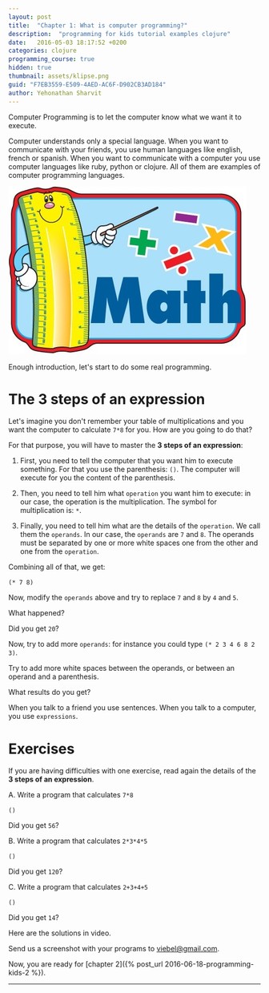 ```yaml
---
layout: post
title:  "Chapter 1: What is computer programming?"
description:  "programming for kids tutorial examples clojure"
date:   2016-05-03 18:17:52 +0200
categories: clojure
programming_course: true
hidden: true
thumbnail: assets/klipse.png
guid: "F7EB3559-E509-4AED-AC6F-D902CB3AD184"
author: Yehonathan Sharvit
---
```



Computer Programming is to let the computer know what we want it to execute.

Computer understands only a special language. When you want to communicate with your friends, you use human languages like english, french or spanish. When you want to communicate with a computer you use computer languages like ruby, python or clojure. All of them are examples of computer programming languages.


![Calculator](/assets/calc.jpg)


Enough introduction, let's start to do some real programming.

#  The 3 steps of an expression

Let's imagine you don't remember your table of multiplications and you want the computer to calculate `7*8` for you. How are you going to do that?

For that purpose, you will have to master the  **3 steps of an expression**:

1. First, you need to tell the computer that you want him to execute something. For that you use the parenthesis: `()`. The computer will execute for you the content of the parenthesis.

2. Then, you need to tell him what `operation` you want him to execute: in our case, the operation is the multiplication. The symbol for multiplication is: `*`.

3. Finally, you need to tell him what are the details of the `operation`. We call them the `operands`. In our case, the `operands` are `7` and `8`. The operands must be separated by one or more white spaces one from the other and one from the `operation`.

Combining all of that, we get:

~~~klipse
(* 7 8)
~~~


Now, modify the `operands` above and try to replace `7` and `8` by `4` and `5`.

What happened?

Did you get `20`?


Now, try to add more `operands`: for instance you could type `(* 2 3 4 6 8 2 3)`.

Try to add more white spaces between the operands, or between an operand and a parenthesis.

What results do you get?

When you talk to a friend you use sentences. When you talk to a computer, you use `expressions`.

# Exercises

If you are having difficulties with one exercise, read again the details of the **3 steps of an expression**.

A. Write a program that calculates `7*8`

~~~klipse
()
~~~

Did you get `56`?

B. Write a program that calculates `2*3*4*5`

~~~klipse
()
~~~

Did you get `120`?

C. Write a program that calculates `2+3+4+5`

~~~klipse
()
~~~

Did you get `14`?

Here are the solutions in video.


Send us a screenshot with your programs to [viebel@gmail.com](mailto:viebel@gmail.com?Subject=Chapter%201).

Now, you are ready for [chapter 2]({% post_url 2016-06-18-programming-kids-2 %}).

---
[app-url]: http://app.klipse.tech?blog=klipse

